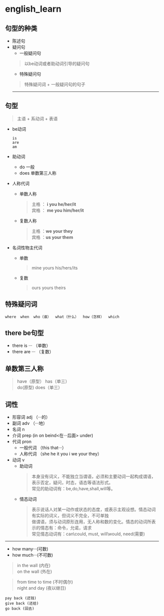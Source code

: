 # english_learn  

## 句型的种类  
+ 陈述句  
+ 疑问句  
  + 一般疑问句  
  > 以be动词或者助动词引导的疑问句  
  + 特殊疑问句  
  > 特殊疑问词 + 一般疑问句的句子  
  ---  
  
## 句型  
  > 主语 + 系动词 + 表语  
  + be动词  
    ```  
    is  
    are  
    am  
    ``` 
  + 助动词  
    + do 一般  
    + does  单数第三人称  
 
+ 人称代词  
  + 单数人称  
    > 主格 ： **i you he/her/it**  
    > 宾格 ： **me you him/her/it**  
  + 复数人称  
    > 主格 ：**we your they**  
    > 宾格 ：**us your them**  
+ 名词性物主代词  
  + 单数  
    > mine  yours  his/hers/its  
  + 复数  
    > ours  yours  theirs  
    
## 特殊疑问词  
```  
where  when  who（谁）  what（什么）  how（怎样）  which  
```  
## there be句型  
  + there is ···  （单数）  
  + there are ···  （复数）  
## 单数第三人称  
  > have（原型） has（单三）  
  > do(原型)  does（单三）  
## 词性  
  + 形容词   adj  （···的）  
  + 副词  adv  （···地）  
  + 名词  n  
  + 介词  prep  (in on beind<在···后面> under)  
  + 代词  pron  
    + 一般代词  （this that···）  
    + 人称代词  （she he it you i we your they）  
  + 动词  v  
    + 助动词  
      > 本身没有词义，不能独立当谓语，必须和主要动词一起构成谓语，表示否定，疑问，时态，语态等语法形式。  
      > 常见的助动词有：be,do,have,shall,will等。  
    + 情态动词  
      > 表示说话人对某一动作或状态的态度，或表示主观设想。情态动词有实际的词义，但词义不完全，不可单独  
    做谓语，须与动词原形连用，无人称和数的变化。情态的动词所表示的情态有：命令，允诺，请求  
      > 常见情态动词有：can\could, must, will\would, need(需要)  

---  
+ how many···(可数)  
+ how much···(不可数)  

> in the wall (内在)  
> on the wall (外在)  

> from time to time (不时偶尔)  
> night and day (夜以继日)  

```  
pay back (还钱)
give back (还给)
go back (回去)
```  



